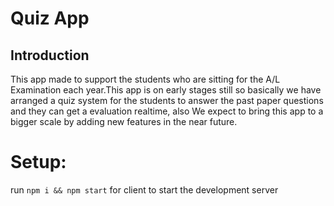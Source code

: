 # Quiz App
 
## Introduction 
This app made to support the students who are sitting for the A/L Examination each year.This app is on early stages still so basically we have arranged a quiz system for the students to answer the past paper questions and they can get a evaluation realtime, also We expect to bring this app to a bigger scale by adding new features in the near future.

# Setup:
run ```npm i && npm start``` for client to start the development server
